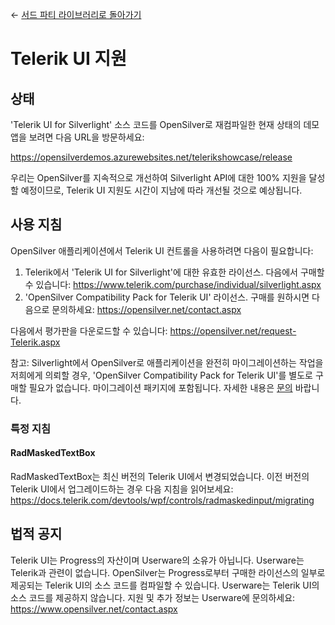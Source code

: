 ← [서드 파티 라이브러리로 돌아가기](/docs/9/67)
# Telerik UI 지원

## 상태

'Telerik UI for Silverlight' 소스 코드를 OpenSilver로 재컴파일한 현재 상태의 데모 앱을 보려면 다음 URL을 방문하세요:

https://opensilverdemos.azurewebsites.net/telerikshowcase/release

우리는 OpenSilver를 지속적으로 개선하여 Silverlight API에 대한 100% 지원을 달성할 예정이므로, Telerik UI 지원도 시간이 지남에 따라 개선될 것으로 예상됩니다.

## 사용 지침
OpenSilver 애플리케이션에서 Telerik UI 컨트롤을 사용하려면 다음이 필요합니다:
1. Telerik에서 'Telerik UI for Silverlight'에 대한 유효한 라이선스. 다음에서 구매할 수 있습니다: https://www.telerik.com/purchase/individual/silverlight.aspx
2. 'OpenSilver Compatibility Pack for Telerik UI' 라이선스. 구매를 원하시면 다음으로 문의하세요: https://opensilver.net/contact.aspx

다음에서 평가판을 다운로드할 수 있습니다: https://opensilver.net/request-Telerik.aspx

참고: Silverlight에서 OpenSilver로 애플리케이션을 완전히 마이그레이션하는 작업을 저희에게 의뢰할 경우, 'OpenSilver Compatibility Pack for Telerik UI'를 별도로 구매할 필요가 없습니다. 마이그레이션 패키지에 포함됩니다. 자세한 내용은 [문의](https://opensilver.net/contact.aspx) 바랍니다.
### 특정 지침
#### RadMaskedTextBox
RadMaskedTextBox는 최신 버전의 Telerik UI에서 변경되었습니다. 이전 버전의 Telerik UI에서 업그레이드하는 경우 다음 지침을 읽어보세요:
https://docs.telerik.com/devtools/wpf/controls/radmaskedinput/migrating

## 법적 공지

Telerik UI는 Progress의 자산이며 Userware의 소유가 아닙니다. Userware는 Telerik과 관련이 없습니다. OpenSilver는 Progress로부터 구매한 라이선스의 일부로 제공되는 Telerik UI의 소스 코드를 컴파일할 수 있습니다. Userware는 Telerik UI의 소스 코드를 제공하지 않습니다. 지원 및 추가 정보는 Userware에 문의하세요: https://www.opensilver.net/contact.aspx
